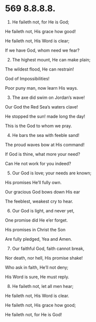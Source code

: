 # 569 8.8.8.8.

1.  He faileth not, for He is God;

He faileth not, His grace how good!

He faileth not, His Word is clear;

If we have God, whom need we fear?

2.  The highest mount, He can make plain;

The wildest flood, He can restrain!

God of Impossibilities!

Poor puny man, now learn His ways.

3.  The axe did swim on Jordan’s wave!

Our God the Red Sea’s waters clave!

He stopped the sun! made long the day!

This is the God to whom we pray.

4.  He bars the sea with feeble sand!

The proud waves bow at His command!

If God is thine, what more your need?

Can He not work for you indeed?

5.  Our God is love; your needs are known;

His promises He’ll fully own.

Our gracious God bows down His ear

The feeblest, weakest cry to hear.

6.  Our God is light, and never yet,

One promise did He e’er forget.

His promises in Christ the Son

Are fully pledged, Yea and Amen.

7.  Our faithful God, faith cannot break,

Nor death, nor hell, His promise shake!

Who ask in faith, He’ll not deny;

His Word is sure, He must reply.

8.  He faileth not, let all men hear;

He faileth not, His Word is clear.

He faileth not, His grace how good;

He faileth not, for He is God!

